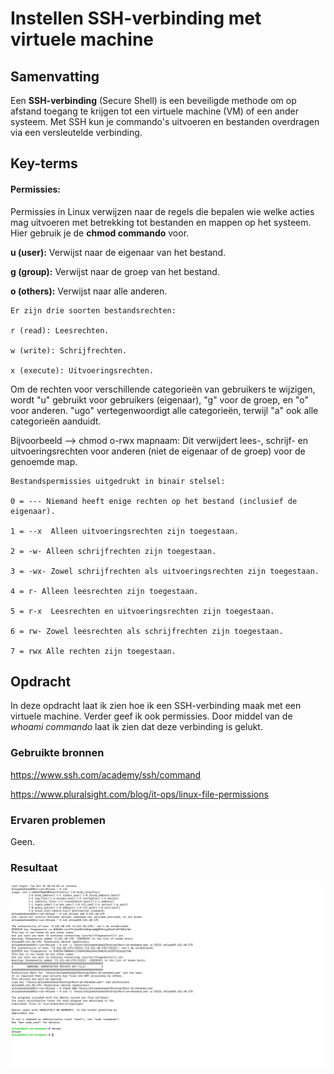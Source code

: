 # Instellen SSH-verbinding met virtuele machine

## Samenvatting
Een **SSH-verbinding** (Secure Shell) is een beveiligde methode om op afstand toegang te krijgen tot een virtuele machine (VM) of een ander systeem. Met SSH kun je commando's uitvoeren en bestanden overdragen via een versleutelde verbinding.

## Key-terms
#### **Permissies:**
Permissies in Linux verwijzen naar de regels die bepalen wie welke acties mag uitvoeren met betrekking tot bestanden en mappen op het systeem. Hier gebruik je de **chmod commando** voor.

**u (user):** Verwijst naar de eigenaar van het bestand.

**g (group):** Verwijst naar de groep van het bestand.

**o (others):** Verwijst naar alle anderen.
```
Er zijn drie soorten bestandsrechten:

r (read): Leesrechten.

w (write): Schrijfrechten.

x (execute): Uitvoeringsrechten.
```

Om de rechten voor verschillende categorieën van gebruikers te wijzigen, wordt "u" gebruikt voor gebruikers (eigenaar), "g" voor de groep, en "o" voor anderen. "ugo" vertegenwoordigt alle categorieën, terwijl "a" ook alle categorieën aanduidt.

Bijvoorbeeld --> chmod o-rwx mapnaam: Dit verwijdert lees-, schrijf- en uitvoeringsrechten voor anderen (niet de eigenaar of de groep) voor de genoemde map.
```
Bestandspermissies uitgedrukt in binair stelsel:

0 = --- Niemand heeft enige rechten op het bestand (inclusief de eigenaar). 

1 = --x  Alleen uitvoeringsrechten zijn toegestaan.

2 = -w- Alleen schrijfrechten zijn toegestaan. 

3 = -wx- Zowel schrijfrechten als uitvoeringsrechten zijn toegestaan.

4 = r- Alleen leesrechten zijn toegestaan.

5 = r-x  Leesrechten en uitvoeringsrechten zijn toegestaan.

6 = rw- Zowel leesrechten als schrijfrechten zijn toegestaan.

7 = rwx Alle rechten zijn toegestaan. 
```


## Opdracht
In deze opdracht laat ik zien hoe ik een SSH-verbinding maak met een virtuele machine. Verder geef ik ook permissies. Door middel van de *whoami commando* laat ik zien dat deze verbinding is gelukt.

### Gebruikte bronnen
https://www.ssh.com/academy/ssh/command 

https://www.pluralsight.com/blog/it-ops/linux-file-permissions 



### Ervaren problemen
Geen. 

### Resultaat
![prnser](../00_includes/SSH_Permissies.png)






